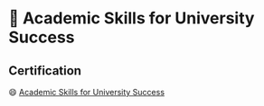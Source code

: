 # 📝 Academic Skills for University Success

## Certification

😄 [Academic Skills for University Success](https://github.com/baolucky1901/certification-Academic-Skills-for-University-Success/blob/main/Certifications%20Link/Academic%20Skills%20for%20University%20Success.pdf)
